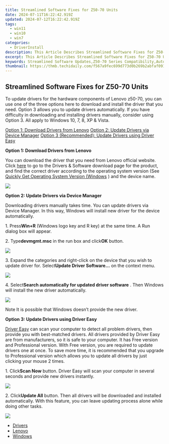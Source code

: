 ```yaml
---
title: Streamlined Software Fixes for Z50-70 Units
date: 2024-07-11T16:22:42.919Z
updated: 2024-07-12T16:22:42.919Z
tags:
  - win11
  - win10
  - win7
categories:
  - DriverInstall
description: This Article Describes Streamlined Software Fixes for Z50-70 Units
excerpt: This Article Describes Streamlined Software Fixes for Z50-70 Units
keywords: Streamlined Software Updates,Z50-70 Series Compatibility,Automated System Repairs,Efficient Fixed Point Software,Software Optimization for Z Series Units,Advanced Technical Solutions for 50-70 Series,Quick Fixes for Industrial Software Units
thumbnail: https://thmb.techidaily.com/f567a9fec699d773d0b269b2abfaf091f129a875a6f111520a97150e50266041.jpg
---
```


## Streamlined Software Fixes for Z50-70 Units

To update drivers for the hardware components of Lenovo z50-70, you can use one of the three options here to download and install the driver that you need. Option 3 allows you to update drivers automatically. If you have difficulty in downloading and installing drivers manually, consider using Option 3\. All apply to Windows 10, 7, 8, XP & Vista.  
  
[Option 1: Download Drivers from Lenovo](#Option1)
[Option 2: Update Drivers via Device Manager](#Option2)
[Option 3 (Recommended): Update Drivers using Driver Easy](#Option3)
  
 **Option 1: Download Drivers from Lenovo**
  
 You can download the driver that you need from Lenovo official website. Click [here](https://shop-links.co/link/?exclusive=1&publisher_slug=itechdaily19598&url=http%3A%2F%2Fsupport.lenovo.com%2Fus%2Fen%2Fproducts%2FLaptops-and-netbooks%2FLenovo-Z-Series-laptops%2FLenovo-Z50-70%3FtabName%3DDownloads%26linkTrack%3DMast%3ASubNav%3ASupport%3ADrivers%2520and%2520Software%7CDrivers%2520and%2520Software)  to go to the Drivers & Software download page for the product, and find the correct driver according to the operating system version (See [Quickly Get Operating System Version (Windows](https://tools.techidaily.com/drivereasy/download/) ) and the device name.
  
![](https://images.drivereasy.com/wp-content/uploads/2016/11/img_583e72fada952.jpg)
  
 **Option 2: Update Drivers via Device Manager**
  
 Downloading drivers manually takes time. You can update drivers via Device Manager. In this way, Windows will install new driver for the device automatically.  
  
 1\. Press**Win+R** (Windows logo key and R key) at the same time. A Run dialog box will appear.  
  
 2\. Type**devmgmt.msc** in the run box and click**OK** button.  
  
![](https://images.drivereasy.com/wp-content/uploads/2016/11/img_583ce79d3bb44.png)
  
 3\. Expand the categories and right-click on the device that you wish to update driver for. Select**Update Driver Software…** on the context menu.  
  
![](https://images.drivereasy.com/wp-content/uploads/2016/11/img_583cea25ed71b.png)
  
 4\. Select**Search automatically for updated driver software** . Then Windows will install the new driver automatically.  
  
![](https://images.drivereasy.com/wp-content/uploads/2016/11/img_583cea46db387.png)
  
 Note It is possible that Windows doesn’t provide the new driver.  
  
 **Option 3: Update Drivers using Driver Easy**
  
[Driver Easy](https://tools.techidaily.com/drivereasy/download/) can scan your computer to detect all problem drivers, then provide you with best-matched drivers. All drivers provided by Driver Easy are from manufacturers, so it is safe to your computer. It has Free version and Professional version. With Free version, you are required to update drivers one at once. To save more time, it is recommended that you upgrade to Professional version which allows you to update all drivers by just clicking your mouse 2 times.  
  
 1\. Click**Scan Now** button. Driver Easy will scan your computer in several seconds and provide new drivers instantly.  
  
![](https://images.drivereasy.com/wp-content/uploads/2017/04/img_58fd970de034b.png)
  
 2\. Click**Update All** button. Then all drivers will be downloaded and installed automatically. With this feature, you can leave updating process alone while doing other tasks.  
  
![](https://images.drivereasy.com/wp-content/uploads/2017/04/img_58fd97174c9d7.jpg)

* [Drivers](https://tools.techidaily.com/drivereasy/download/)
* [Lenovo](https://tools.techidaily.com/drivereasy/download/)
* [Windows](https://tools.techidaily.com/drivereasy/download/)

<ins class="adsbygoogle"
     style="display:block"
     data-ad-format="autorelaxed"
     data-ad-client="ca-pub-7571918770474297"
     data-ad-slot="1223367746"></ins>



<ins class="adsbygoogle"
     style="display:block"
     data-ad-client="ca-pub-7571918770474297"
     data-ad-slot="8358498916"
     data-ad-format="auto"
     data-full-width-responsive="true"></ins>




